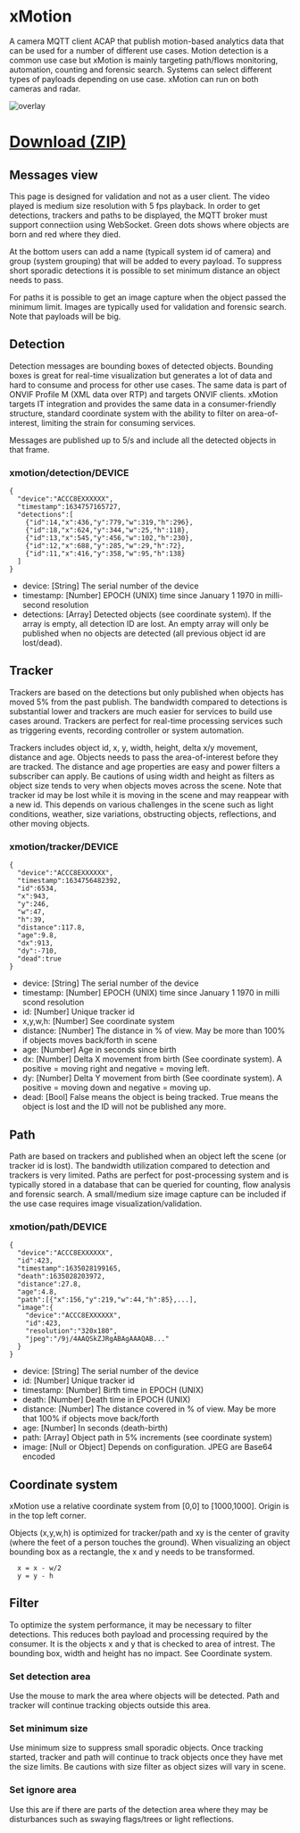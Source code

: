# xMotion
A camera MQTT client ACAP that publish motion-based analytics data that can be used for a number of different use cases.  Motion detection is a common use case but xMotion is mainly targeting path/flows monitoring, automation, counting and forensic search.  Systems can select different types of payloads depending on use case.  xMotion can run on both cameras and radar.

![overlay](https://files.juhlin.me/image/YWFQGVMLNS)

# [Download (ZIP)](https://files.juhlin.me/acap/xmotion)

## Messages view
This page is designed for validation and not as a user client.  The video played is medium size resolution with 5 fps playback.  In order to get detections, trackers and paths to be displayed, the MQTT broker must support connectiion using WebSocket.  Green dots shows where objects are born and red where they died.

At the bottom users can add a name (typicall system id of camera) and group (system grouping) that will be added to every payload.  To suppress short sporadic detections it is possible to set minimum distance an object needs to pass.

For paths it is possible to get an image capture when the object passed the minimum limit.  Images are typically used for validation and forensic search.  Note that payloads will be big.

## Detection
Detection messages are bounding boxes of detected objects.  Bounding boxes is great for real-time visualization but generates a lot of data and hard to consume and process for other use cases.  The same data is part of ONVIF Profile M (XML data over RTP) and targets ONVIF clients.  xMotion targets IT integration and provides the same data in a consumer-friendly structure, standard coordinate system with the ability to filter on area-of-interest, limiting the strain for consuming services.

Messages are published up to 5/s and include all the detected objects in that frame.

### xmotion/detection/DEVICE
```
{
  "device":"ACCC8EXXXXXX",
  "timestamp":1634757165727,
  "detections":[
    {"id":14,"x":436,"y":779,"w":319,"h":296},
    {"id":18,"x":624,"y":344,"w":25,"h":118},
    {"id":13,"x":545,"y":456,"w":102,"h":230},
    {"id":12,"x":688,"y":285,"w":29,"h":72},
    {"id":11,"x":416,"y":358,"w":95,"h":138}
  ]
}
```
- device: \[String] The serial number of the device
- timestamp: \[Number] EPOCH (UNIX) time since January 1 1970 in milli-second resolution
- detections: \[Array] Detected objects (see coordinate system).  If the array is empty, all detection ID are lost.  An empty array will only be published when no objects are detected (all previous object id are lost/dead).

## Tracker
Trackers are based on the detections but only published when objects has moved 5% from the past publish. The bandwidth compared to detections is substantial lower and trackers are much easier for services to build use cases around.  Trackers are perfect for real-time processing services such as triggering events, recording controller or system automation.

Trackers includes object id, x, y, width, height, delta x/y movement, distance and age.  Objects needs to pass the area-of-interest before they are tracked.  The distance and age  properties are easy and power filters a subscriber can apply.  Be cautions of using width and height as filters as object size tends to very when objects moves across the scene.  Note that tracker id may be lost while it is moving in the scene and may reappear with a new id.  This depends on various challenges in the scene such as light conditions, weather, size variations, obstructing objects, reflections, and other moving objects.

### xmotion/tracker/DEVICE
```
{
  "device":"ACCC8EXXXXXX",
  "timestamp":1634756482392,
  "id":6534,
  "x":943,
  "y":246,
  "w":47,
  "h":39,
  "distance":117.8,
  "age":9.8,
  "dx":913,
  "dy":-710,
  "dead":true
}
```
- device: \[String] The serial number of the device
- timestamp: \[Number] EPOCH (UNIX) time since January 1 1970 in milli scond resolution
- id: \[Number] Unique tracker id
- x,y,w,h: \[Number] See coordinate system
- distance: \[Number] The distance in % of view.  May be more than 100% if objects moves back/forth in scene
- age: \[Number] Age in seconds since birth
- dx: \[Number] Delta X movement from birth (See coordinate system). A positive = moving right and negative = moving left.
- dy: \[Number] Delta Y movement from birth (See coordinate system). A positive = moving down and negative = moving up.
- dead: \[Bool] False means the object is being tracked.  True means the object is lost and the ID will not be published any more.

## Path
Path are based on trackers and published when an object left the scene (or tracker id is lost).  The bandwidth utilization compared to detection and trackers is very limited.  Paths are perfect for post-processing system and is typically stored in a database that can be queried for counting, flow analysis and forensic search.  A small/medium size image capture can be included if the use case requires image visualization/validation.

### xmotion/path/DEVICE
```
{
  "device":"ACCC8EXXXXXX",
  "id":423,
  "timestamp":1635028199165,
  "death":1635028203972,
  "distance":27.8,
  "age":4.8,
  "path":[{"x":156,"y":219,"w":44,"h":85},...],
  "image":{
    "device":"ACCC8EXXXXXX",
    "id":423,
    "resolution":"320x180",
    "jpeg":"/9j/4AAQSkZJRgABAgAAAQAB..."
  }
}
```
- device: \[String] The serial number of the device
- id: \[Number] Unique tracker id
- timestamp: \[Number] Birth time in EPOCH (UNIX)
- death: \[Number] Death time in EPOCH (UNIX)
- distance: \[Number] The distance covered in % of view.  May be more that 100% if objects move back/forth
- age: \[Number] In seconds (death-birth)
- path: \[Array] Object path in 5% increments (see coordinate system)
- image: \[Null or Object] Depends on configuration.  JPEG are Base64 encoded 


## Coordinate system
xMotion use a relative coordinate system from [0,0] to [1000,1000].  Origin is in the top left corner.

Objects (x,y,w,h) is optimized for tracker/path and xy is the center of gravity (where the feet of a person touches the ground).  When visualizing an object bounding box as a rectangle, the x and y needs to be transformed.
```
  x = x - w/2
  y = y - h
```
## Filter
To optimize the system performance, it may be necessary to filter detections.  This reduces both payload and processing required by the consumer.  It is the objects x and y that is checked to area of intrest.  The bounding box, width and height has no impact.  See Coordinate system.

### Set detection area
Use the mouse to mark the area where objects will be detected.  Path and tracker will continue tracking objects outside this area.

### Set minimum size
Use minimum size to suppress small sporadic objects. Once tracking started, tracker and path will continue to track objects once they have met the size limits.  Be cautions with size filter as object sizes will vary in scene.  

### Set ignore area
Use this are if there are parts of the detection area where they may be disturbances such as swaying flags/trees or light reflections.

